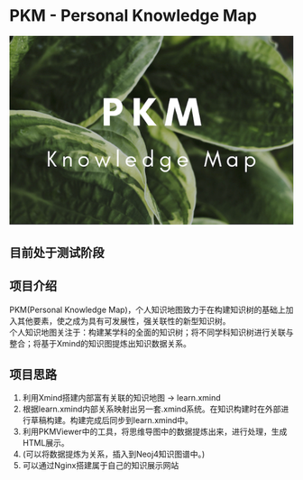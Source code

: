 # PKM - Personal Knowledge Map  
![image text](./resources/title_small.png)
## 目前处于测试阶段  
## 项目介绍  
PKM(Personal Knowledge Map)，个人知识地图致力于在构建知识树的基础上加入其他要素，使之成为具有可发展性，强关联性的新型知识树。  
个人知识地图关注于：构建某学科的全面的知识树；将不同学科知识树进行关联与整合；将基于Xmind的知识图提炼出知识数据关系。  
## 项目思路
1. 利用Xmind搭建内部富有关联的知识地图 -> learn.xmind
2. 根据learn.xmind内部关系映射出另一套.xmind系统。在知识构建时在外部进行草稿构建。构建完成后同步到learn.xmind中。
3. 利用PKMViewer中的工具，将思维导图中的数据提炼出来，进行处理，生成HTML展示。
4. (可以将数据提炼为关系，插入到Neoj4知识图谱中。)
5. 可以通过Nginx搭建属于自己的知识展示网站
